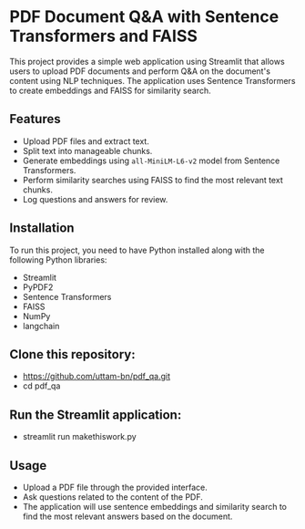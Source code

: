 # PDF Document Q&A with Sentence Transformers and FAISS

This project provides a simple web application using Streamlit that allows users to upload PDF documents and perform Q&A on the document's content using NLP techniques. The application uses Sentence Transformers to create embeddings and FAISS for similarity search.

## Features

- Upload PDF files and extract text.
- Split text into manageable chunks.
- Generate embeddings using `all-MiniLM-L6-v2` model from Sentence Transformers.
- Perform similarity searches using FAISS to find the most relevant text chunks.
- Log questions and answers for review.

## Installation

To run this project, you need to have Python installed along with the following Python libraries:

- Streamlit
- PyPDF2
- Sentence Transformers
- FAISS
- NumPy
- langchain

## Clone this repository:

- https://github.com/uttam-bn/pdf_qa.git
- cd pdf_qa

## Run the Streamlit application:

- streamlit run makethiswork.py

## Usage

- Upload a PDF file through the provided interface.
- Ask questions related to the content of the PDF.
- The application will use sentence embeddings and similarity search to find the most relevant answers based on the document.
